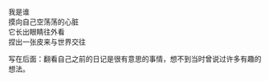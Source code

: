 我是谁<br>
摸向自己空荡荡的心脏<br>
它长出眼睛往外看<br>
捏出一张皮来与世界交往</p>
<p class="has-line-data" data-line-start="10" data-line-end="12">写在后面：翻看自己之前的日记是很有意思的事情，想不到当时曾说过许多有趣的想法。<br>
